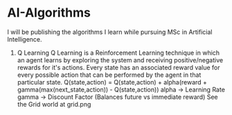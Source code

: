 # AI-Algorithms
I will be publishing the algorithms I learn while pursuing MSc in Artificial Intelligence.

1) Q Learning
Q Learning is a Reinforcement Learning technique in which an agent learns by exploring the system and receiving positive/negative rewards for it's actions. Every state has an associated reward value for every possible action that can be performed by the agent in that particular state.
              Q(state,action) = Q(state,action) + alpha(reward + gamma(max(next_state,action)) - Q(state,action))
alpha -> Learning Rate
gamma -> Discount Factor (Balances future vs immediate reward)
See the Grid world at grid.png
